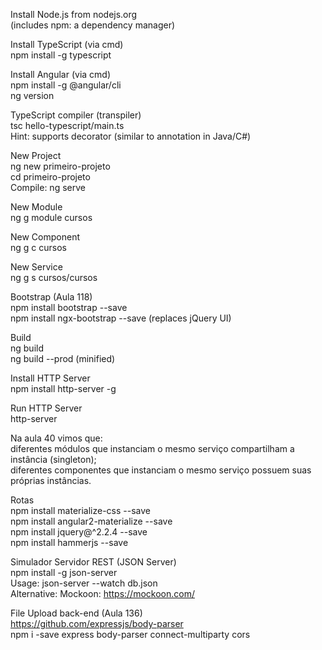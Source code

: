 Install Node.js from nodejs.org  
(includes npm: a dependency manager)  
  
Install TypeScript (via cmd)  
npm install -g typescript  
  
Install Angular (via cmd)  
npm install -g @angular/cli  
ng version  
  
TypeScript compiler (transpiler)  
tsc hello-typescript/main.ts  
Hint: supports decorator (similar to annotation in Java/C#)  
  
New Project  
ng new primeiro-projeto  
cd primeiro-projeto  
Compile: ng serve  
  
New Module  
ng g module cursos  
  
New Component  
ng g c cursos  
  
New Service  
ng g s cursos/cursos  
  
Bootstrap (Aula 118)  
npm install bootstrap --save  
npm install ngx-bootstrap --save (replaces jQuery UI)  
  
Build  
ng build  
ng build --prod (minified)  
  
Install HTTP Server  
npm install http-server -g  
  
Run HTTP Server  
http-server  
  
Na aula 40 vimos que:  
diferentes módulos que instanciam o mesmo serviço compartilham a instância (singleton);  
diferentes componentes que instanciam o mesmo serviço possuem suas próprias instâncias.  
  
Rotas  
npm install materialize-css --save  
npm install angular2-materialize --save  
npm install jquery@^2.2.4 --save  
npm install hammerjs --save  
  
Simulador Servidor REST (JSON Server)  
npm install -g json-server  
Usage: json-server --watch db.json  
Alternative: Mockoon: https://mockoon.com/  
  
File Upload back-end (Aula 136)  
https://github.com/expressjs/body-parser  
npm i -save express body-parser connect-multiparty cors  
  